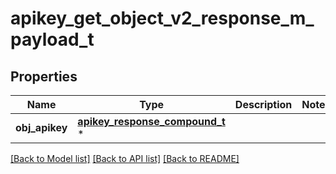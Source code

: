 # apikey_get_object_v2_response_m_payload_t

## Properties
Name | Type | Description | Notes
------------ | ------------- | ------------- | -------------
**obj_apikey** | [**apikey_response_compound_t**](apikey_response_compound.md) \* |  | 

[[Back to Model list]](../README.md#documentation-for-models) [[Back to API list]](../README.md#documentation-for-api-endpoints) [[Back to README]](../README.md)


